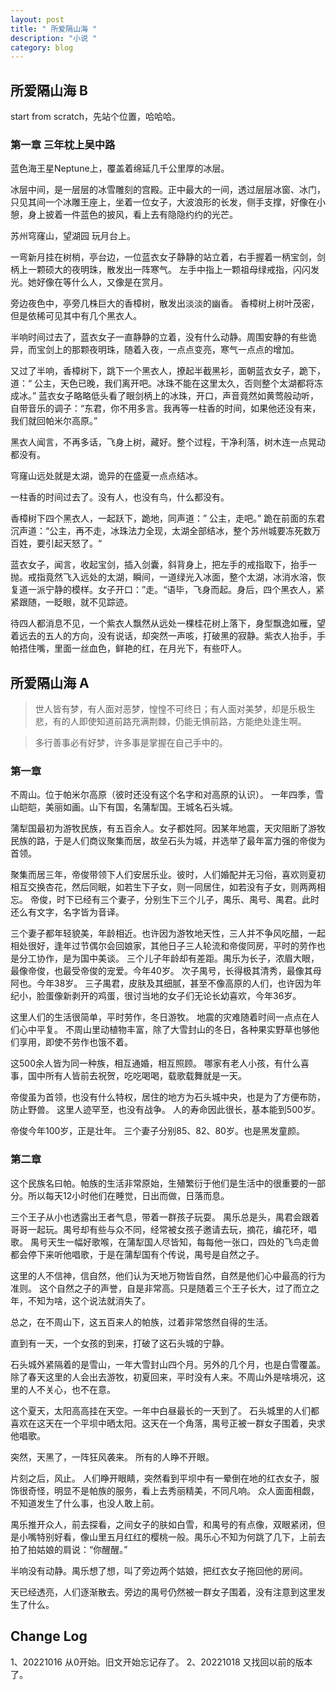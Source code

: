 ```yaml
---
layout: post
title: " 所爱隔山海 "
description: "小说 "
category: blog
---
```

## 所爱隔山海 B

start from scratch，先站个位置，哈哈哈。

### 第一章 三年枕上吴中路

蓝色海王星Neptune上，覆盖着绵延几千公里厚的冰层。

冰层中间，是一层层的冰雪雕刻的宫殿。正中最大的一间，透过层层冰窗、冰门，只见其间一个冰雕王座上，坐着一位女子，大波浪形的长发，侧手支撑，好像在小憩，身上披着一件蓝色的披风，看上去有隐隐约约的光芒。 

苏州穹窿山，望湖园 玩月台上。

一弯新月挂在树梢，亭台边，一位蓝衣女子静静的站立着，右手握着一柄宝剑，剑柄上一颗硕大的夜明珠，散发出一阵寒气。 左手中指上一颗祖母绿戒指，闪闪发光。她好像在等什么人，又像是在赏月。 

旁边夜色中，亭旁几株巨大的香樟树，散发出淡淡的幽香。 香樟树上树叶茂密，但是依稀可见其中有几个黑衣人。 

半响时间过去了，蓝衣女子一直静静的立着，没有什么动静。周围安静的有些诡异，而宝剑上的那颗夜明珠，随着入夜，一点点变亮，寒气一点点的增加。 

又过了半响，香樟树下，跳下一个黑衣人，撩起半截黑衫，面朝蓝衣女子，跪下，道：“ 公主，天色已晚，我们离开吧。冰珠不能在这里太久，否则整个太湖都将冻成冰。”
蓝衣女子略略低头看了眼剑柄上的冰珠，开口，声音竟然如黄莺般动听，自带音乐的调子：“东君，你不用多言。我再等一柱香的时间，如果他还没有来，我们就回帕米尔高原。”

黑衣人闻言，不再多话，飞身上树，藏好。整个过程，干净利落，树木连一点晃动都没有。

穹窿山远处就是太湖，诡异的在盛夏一点点结冰。

一柱香的时间过去了。没有人，也没有鸟，什么都没有。

香樟树下四个黑衣人，一起跃下，跪地，同声道：” 公主，走吧。”
跪在前面的东君沉声道：“公主，再不走，冰珠法力全现，太湖全部结冰，整个苏州城要冻死数万百姓，要引起天怒了。“

蓝衣女子，闻言，收起宝剑，插入剑囊，斜背身上，把左手的戒指取下，抬手一抛。戒指竟然飞入远处的太湖，瞬间，一道绿光入冰面，整个太湖，冰消水溶，恢复道一派宁静的模样。女子开口：”走。“语毕，飞身而起。身后，四个黑衣人，紧紧跟随，一眨眼，就不见踪迹。

待四人都消息不见，一个紫衣人飘然从远处一棵桂花树上落下，身型飘逸如雁，望着远去的五人的方向，没有说话，却突然一声咳，打破黑的寂静。紫衣人抬手，手帕捂住嘴，里面一丝血色，鲜艳的红，在月光下，有些吓人。


## 所爱隔山海 A

> 世人皆有梦，有人面对恶梦，惶惶不可终日；有人面对美梦，却是乐极生悲，有的人即使知道前路充满荆棘，仍能无惧前路，方能绝处逢生啊。

> 多行善事必有好梦，许多事是掌握在自己手中的。



### 第一章 

不周山。位于帕米尔高原（彼时还没有这个名字和对高原的认识）。 一年四季，雪山皑皑，美丽如画。山下有国，名蒲犁国。王城名石头城。 

蒲犁国最初为游牧民族，有五百余人。女子都姓阿。因某年地震，天灾阻断了游牧民族的路，于是人们商议聚集而居，故垒石头为城，并选举了最年富力强的帝俊为首领。

聚集而居三年，帝俊带领下人们安居乐业。彼时，人们婚配并无习俗，喜欢则夏初相互交换杏花，然后同眠，如若生下子女，则一同居住，如若没有子女，则两两相忘。 帝俊，时下已经有三个妻子，分别生下三个儿子，禺乐、禺号、禺君。此时还么有文字，名字皆为音译。 

三个妻子都年轻貌美，年龄相近。也许因为游牧地天性，三人并不争风吃醋，一起相处很好，逢年过节偶尔会回娘家，其他日子三人轮流和帝俊同房，平时的劳作也是分工协作，是为国中美谈。 
三个儿子年龄却有差距。禺乐为长子，浓眉大眼，最像帝俊，也最受帝俊的宠爱。今年40岁。
次子禺号，长得极其清秀，最像其母阿也。今年38岁。 
三子禺君，皮肤及其细腻，甚至不像高原的人们，也许因为年纪小，脸蛋像新剥开的鸡蛋，很讨当地的女子们无论长幼喜欢，今年36岁。 

这里人们的生活很简单，平时劳作，冬日游牧。 地震的灾难随着时间一点点在人们心中平复。 不周山里动植物丰富，除了大雪封山的冬日，各种果实野草也够他们享用，即使不劳作也饿不着。

这500余人皆为同一种族，相互通婚，相互照顾。 哪家有老人小孩，有什么喜事，国中所有人皆前去祝贺，吃吃喝喝，载歌载舞就是一天。 

帝俊虽为首领，也没有什么特权，居住的地方为石头城中央，也是为了方便布防，防止野兽。 这里人迹罕至，也没有战争。 人的寿命因此很长，基本能到500岁。 


帝俊今年100岁，正是壮年。 三个妻子分别85、82、80岁。也是黑发童颜。 

### 第二章
这个民族名曰帕。帕族的生活非常原始，生殖繁衍于他们是生活中的很重要的一部分。所以每天12小时他们在睡觉，日出而做，日落而息。

三个王子从小也透露出王者气息，带着一群孩子玩耍。 禺乐总是头，禺君会跟着哥哥一起玩。禺号却有些与众不同，经常被女孩子邀请去玩，摘花，编花环，唱歌。 禺号天生一幅好歌喉，在蒲犁国人尽皆知，每每他一张口，四处的飞鸟走兽都会停下来听他唱歌，于是在蒲犁国有个传说，禺号是自然之子。

这里的人不信神，信自然，他们认为天地万物皆自然，自然是他们心中最高的行为准则。 这个自然之子的声誉，自是非常高。只是随着三个王子长大，过了而立之年，不知为啥，这个说法就消失了。

总之，在不周山下，这五百来人的帕族，过着非常悠然自得的生活。 

直到有一天，一个女孩的到来，打破了这石头城的宁静。

石头城外紧隔着的是雪山，一年大雪封山四个月。另外的几个月，也是白雪覆盖。除了春天这里的人会出去游牧，初夏回来，平时没有人来。不周山外是啥境况，这里的人不关心，也不在意。

这个夏天，太阳高高挂在天空。一年中白昼最长的一天到了。
石头城里的人们都喜欢在这天在一个平坝中晒太阳。这天在一个角落，禺号正被一群女子围着，央求他唱歌。

突然，天黑了，一阵狂风袭来。
所有的人睁不开眼。

片刻之后，风止。
人们睁开眼睛，突然看到平坝中有一晕倒在地的红衣女子，服饰很奇怪，明显不是帕族的服务，看上去秀丽精美，不同凡响。
众人面面相觑，不知道发生了什么事，也没人敢上前。

禺乐推开众人，前去探看，之间女子的肤如白雪，和禺号的有点像，双眼紧闭，但是小嘴特别好看，像山里五月红红的樱桃一般。禺乐心不知为何跳了几下，上前去拍了拍姑娘的肩说：“你醒醒。”

半响没有动静。禺乐想了想，叫了旁边两个姑娘，把红衣女子拖回他的房间。

天已经透亮，人们逐渐散去。旁边的禺号仍然被一群女子围着，没有注意到这里发生了什么。









## Change Log
1、20221016 从0开始。旧文开始忘记存了。
2、20221018 又找回以前的版本了。
